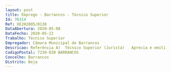 ```yaml
--- 
layout: post
title: Emprego - Barrancos - Técnico Superior
Id: 76314
Ref: OE202005/0138
DataAbertura: 2020-05-08
DataFecho: 2020-05-22
Trabalho: Técnico Superior
Empregador: Câmara Municipal de Barrancos
Descricao: Referência A)  Técnico Superior (Jurista)   Aprecia e emiti pareceres jurídicos sobre pretensões e processos particulares no âmbito do Regime Jurídico da Urbanização e Edificação e demais legislação urbanística, bem como na área de planeamento e gestão territorial  elabora e ou acompanha a elaboração de posturas e Regulamentos Municipais  elabora protocolos e contratos e acompanha a sua outorga  acompanha juridicamente os procedimentos de concursos públicos e ajustes diretos  apoia a instrução de processos de contraordenação e de execução fiscal  apoia juridicamente as restantes Unidades Orgânicas do Município  efetua os demais procedimentos e tarefas que forem determinadas por lei, regulamentos, deliberação ou despacho do Presidente ou Vereador da tutela.
CodigoPostal: 7230-030 BARRANCOS
Concelho: Barrancos
Distrito: Beja
--- 
```

